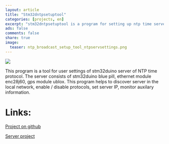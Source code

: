 ```yaml
---
layout: article
title: "Stm32dntpsetuptool"
categories: [projects, en]
excerpt: "stm32dntpsetuptool is a program for setting up ntp time server based on stm32duino/arduino (Qt,C++)."
ads: false
comments: false
share: true
image:
  teaser: ntp_broadcast_setup_tool_ntpservsettings.png
---
```

<img src="{{ site.url }}/images/ntp_broadcast_setup_tool_ntpservsettings.png">

This program is a tool for user settings of stm32duino server of NTP time protocol.
The server consists of stm32duino blue pill, ethernet module enc28j60, gps module ublox.
This program helps to discover server in the local network, enable / disable protocols, set server IP,
monitor auxilary information.
# Links:
[Project on github](https://github.com/AlexPuts/stm32dntpsetuptool)

[Server project](https://github.com/AlexPuts/stm32dntp)
